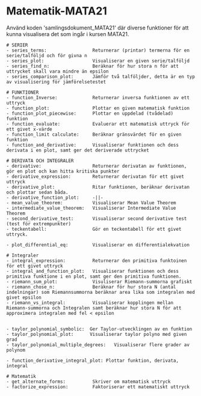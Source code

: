 # Matematik-MATA21

Använd koden 'samlingsdokument_MATA21' där diverse funktioner för att kunna visualisera det som ingår i kursen MATA21.


    # SERIER
    - series_terms:                 Returnerar (printar) termerna för en serie/talföljd och för givna n
    - series_plot:                  Visualiserar en given serie/talföljd
    - series_find_n:                Beräknar för hur stora n för att uttrycket skall vara mindre än epsilon
    - series_comparison_plot:       Jämför två talföljder, detta är en typ av visualisering för jämförelsetestet
    
    # FUNKTIONER
    - function_Inverse:             Returnerar inversa funktionen av ett uttryck
    - function_plot:                Plottar en given matematisk funktion
    - function_plot_piecewise:      Plottar en uppdelad (tvådelad) funktion 
    - function_evaluate:            Evaluerar ett matematisk uttryck för ett givet x-värde
    - function_limit calculate:     Beräknar gränsvärdet för en given funktion
    - function_and_derivative:      Visualiserar funktionen och dess derivata i en plot, samt ger det deriverade uttrycket
    
    # DERIVATA OCH INTEGRALER
    - derivative:                   Returnerar derivatan av funktionen, gör en plot och kan hitta kritiska punkter
    - derivative_expression:        Returnerar derivatan för ett givet uttryck
    - derivative_plot:              Ritar funktionen, beräknar derivatan och plottar sedan båda.
    - derivative_function_plot:     -||-
    - mean_value_theorem:           Visualiserar Mean Value Theorem
    - intermediate_value_theorem:   Visualiserar Intermediate Value Theorem 
    - second_derivative_test:       Visualiserar second derivative test (test för extrempunkter)
    - teckentabell:                 Gör en teckentabell för ett givet uttryck.
    
    - plot_differential_eq:         Visualiserar en differentialekvation

    # Integraler
    - integral_expression:          Returnerar den primitiva funktoinen för ett givet uttryck
    - integral_and_function_plot:   Visualiserar funktionen och dess primitiva funktione i en plot, samt ger den primitiva funktionen.
    - riemann_sum_plot:             Visuliserar Riemann-summorna grafiskt
    - riemann_chose_n:              Beräknar för hur stora N (antal indelningar) som Riemannsummorna beräknar area lika som integralen med givet epsilon    
    - riemann_vs_integral:          Visualiserar kopplingen mellan Riemann-summorna och Integralen samt beräknar hur stora N för att approximera integralen med fel < epsilon
    
    
    - taylor_polynomial_symbolic:  Ger Taylor-utvecklingen av en funktion
    - taylor_polynomial_plot:      Visualiserar taylor polyno med given grad
    - taylor_polynomial_multiple_degrees:   Visualiserar flere grader av polynom
    
    - function_derivative_integral_plot: Plottar funktion, derivata, integral
    
    # Matematik
    - get_alternate_forms:          Skriver om matematisk uttryck
    - factorize_expression:         Faktoriserar ett matematiskt uttryck
